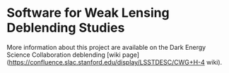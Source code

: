 Software for Weak Lensing Deblending Studies
============================================

More information about this project are available on the Dark Energy Science Collaboration deblending [wiki page](https://confluence.slac.stanford.edu/display/LSSTDESC/CWG+H-4 wiki).

